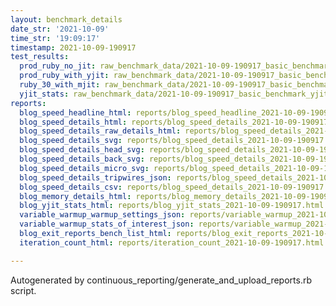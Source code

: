 ```yaml
---
layout: benchmark_details
date_str: '2021-10-09'
time_str: '19:09:17'
timestamp: 2021-10-09-190917
test_results:
  prod_ruby_no_jit: raw_benchmark_data/2021-10-09-190917_basic_benchmark_prod_ruby_no_jit.json
  prod_ruby_with_yjit: raw_benchmark_data/2021-10-09-190917_basic_benchmark_prod_ruby_with_yjit.json
  ruby_30_with_mjit: raw_benchmark_data/2021-10-09-190917_basic_benchmark_ruby_30_with_mjit.json
  yjit_stats: raw_benchmark_data/2021-10-09-190917_basic_benchmark_yjit_stats.json
reports:
  blog_speed_headline_html: reports/blog_speed_headline_2021-10-09-190917.html
  blog_speed_details_html: reports/blog_speed_details_2021-10-09-190917.html
  blog_speed_details_raw_details_html: reports/blog_speed_details_2021-10-09-190917.raw_details.html
  blog_speed_details_svg: reports/blog_speed_details_2021-10-09-190917.svg
  blog_speed_details_head_svg: reports/blog_speed_details_2021-10-09-190917.head.svg
  blog_speed_details_back_svg: reports/blog_speed_details_2021-10-09-190917.back.svg
  blog_speed_details_micro_svg: reports/blog_speed_details_2021-10-09-190917.micro.svg
  blog_speed_details_tripwires_json: reports/blog_speed_details_2021-10-09-190917.tripwires.json
  blog_speed_details_csv: reports/blog_speed_details_2021-10-09-190917.csv
  blog_memory_details_html: reports/blog_memory_details_2021-10-09-190917.html
  blog_yjit_stats_html: reports/blog_yjit_stats_2021-10-09-190917.html
  variable_warmup_warmup_settings_json: reports/variable_warmup_2021-10-09-190917.warmup_settings.json
  variable_warmup_stats_of_interest_json: reports/variable_warmup_2021-10-09-190917.stats_of_interest.json
  blog_exit_reports_bench_list_html: reports/blog_exit_reports_2021-10-09-190917.bench_list.html
  iteration_count_html: reports/iteration_count_2021-10-09-190917.html

---
```

Autogenerated by continuous_reporting/generate_and_upload_reports.rb script.

